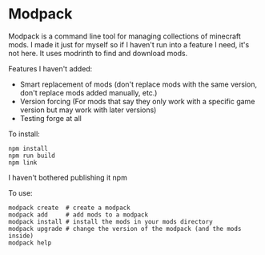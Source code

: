 # Modpack
Modpack is a command line tool for managing collections of minecraft mods. I made it just for myself so if I haven't run
into a feature I need, it's not here. It uses modrinth to find and download mods.

Features I haven't added:
- Smart replacement of mods (don't replace mods with the same version, don't replace mods added manually, etc.)
- Version forcing (For mods that say they only work with a specific game version but may work with later versions)
- Testing forge at all

To install:
```
npm install
npm run build
npm link
```

I haven't bothered publishing it npm

To use:
```
modpack create  # create a modpack
modpack add     # add mods to a modpack
modpack install # install the mods in your mods directory
modpack upgrade # change the version of the modpack (and the mods inside)
modpack help
```
